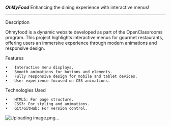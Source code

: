 𝑶𝒉𝑴𝒚𝑭𝒐𝒐𝒅
	Enhancing the dining experience with interactive menus!

________________________________________________________________________________________________

Description

Ohmyfood is a dynamic website developed as part of the OpenClassrooms program. This project highlights interactive menus for gourmet restaurants, offering users an immersive experience through modern animations and responsive design.

Features

	•	Interactive menu displays.
	•	Smooth animations for buttons and elements.
	•	Fully responsive design for mobile and tablet devices.
	•	User experience focused on CSS animations.

Technologies Used

	•	HTML5: For page structure.
	•	CSS3: For styling and animations.
	•	Git/GitHub: For version control.

![Uploading image.png…]()
